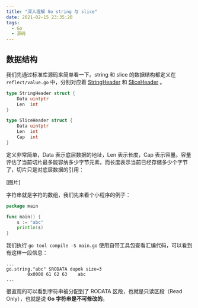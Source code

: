 ```yaml
---
title: "深入理解 Go string 与 slice"
date: 2021-02-15 23:35:20
tags:
  - Go
  - 源码
---
```


## 数据结构

我们先通过标准库源码来简单看一下。string 和 slice 的数据结构都定义在 `reflect/value.go` 中，分别对应着 [StringHeader](https://github.com/golang/go/blob/ac0ba6707c/src/reflect/value.go#L1983) 和 [SliceHeader](https://github.com/golang/go/blob/ac0ba6707c/src/reflect/value.go#L1994) 。

```go
type StringHeader struct {
	Data uintptr
	Len  int
}

type SliceHeader struct {
	Data uintptr
	Len  int
	Cap  int
}
```

定义非常简单，Data 表示底层数据的地址，Len 表示长度，Cap 表示容量。容量评估了当前切片最多能容纳多少字节元素，而长度表示当前已经存储多少个字节了，切片只是对底层数据的引用：

[图片]

字符串就是字符的数组，我们先来看个小程序的例子：

```go
package main

func main() {
	s := "abc"
	println(s)
}
```

我们执行 `go tool compile -S main.go` 使用自带工具包查看汇编代码，可以看到有这样一段信息：

```
...
go.string."abc" SRODATA dupok size=3
        0x0000 61 62 63    abc
...
```

很直观的可以看到字符串被分配到了 RODATA 区段，也就是只读区段（Read Only），也就是说 **Go 字符串是不可修改的**。





